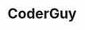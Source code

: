 ---
title: CoderGuy
desc: My personal website and blog (the one you're looking at right now) built with Jekyll.
techs:
    - html
    - css
    - less
    - javascript
    - jekyll
    - bootstrap
source: https://github.com/cod3rguy/cod3rguy.github.io
demo: http://coderguy.tech
---